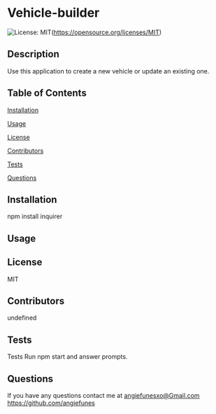 # Vehicle-builder

![License: MIT](https://img.shields.io/badge/License-MIT-yellow.svg)(https://opensource.org/licenses/MIT)
## Description
Use this application to create a new vehicle or update an existing one.

## Table of Contents 
[Installation](#installation)

[Usage](#usage)

[License](#license)

[Contributors](#contributors)

[Tests](#tests)

[Questions](#questions)

## Installation
npm install inquirer 

## Usage 

## License
MIT

## Contributors
undefined

## Tests
Tests Run npm start and answer prompts.
## Questions
If you have any questions contact me at angiefunesxo@Gmail.com
https://github.com/angiefunes

